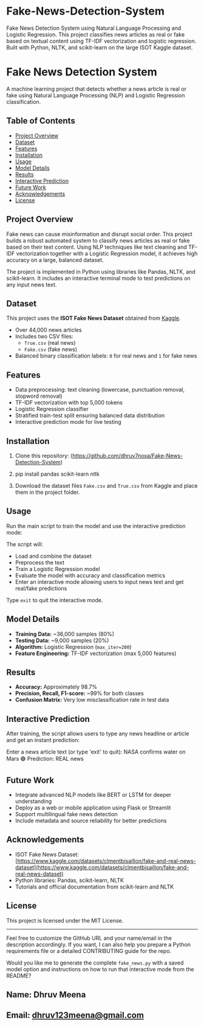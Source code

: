 # Fake-News-Detection-System
Fake News Detection System using Natural Language Processing and Logistic Regression. This project classifies news articles as real or fake based on textual content using TF-IDF vectorization and logistic regression. Built with Python, NLTK, and scikit-learn on the large ISOT Kaggle dataset.

# Fake News Detection System

A machine learning project that detects whether a news article is real or fake using Natural Language Processing (NLP) and Logistic Regression classification.

## Table of Contents
- [Project Overview](#project-overview)
- [Dataset](#dataset)
- [Features](#features)
- [Installation](#installation)
- [Usage](#usage)
- [Model Details](#model-details)
- [Results](#results)
- [Interactive Prediction](#interactive-prediction)
- [Future Work](#future-work)
- [Acknowledgements](#acknowledgements)
- [License](#license)

## Project Overview
Fake news can cause misinformation and disrupt social order. This project builds a robust automated system to classify news articles as real or fake based on their text content. Using NLP techniques like text cleaning and TF-IDF vectorization together with a Logistic Regression model, it achieves high accuracy on a large, balanced dataset.

The project is implemented in Python using libraries like Pandas, NLTK, and scikit-learn. It includes an interactive terminal mode to test predictions on any input news text.

## Dataset
This project uses the **ISOT Fake News Dataset** obtained from [Kaggle](https://www.kaggle.com/datasets/clmentbisaillon/fake-and-real-news-dataset).  
- Over 44,000 news articles  
- Includes two CSV files:
  - `True.csv` (real news)  
  - `Fake.csv` (fake news)  
- Balanced binary classification labels: `0` for real news and `1` for fake news

## Features
- Data preprocessing: text cleaning (lowercase, punctuation removal, stopword removal)  
- TF-IDF vectorization with top 5,000 tokens  
- Logistic Regression classifier  
- Stratified train-test split ensuring balanced data distribution  
- Interactive prediction mode for live testing  

## Installation
1. Clone this repository:
   (https://github.com/dhruv7noxa/Fake-News-Detection-System)

2. pip install pandas scikit-learn nltk


3. Download the dataset files `Fake.csv` and `True.csv` from Kaggle and place them in the project folder.

## Usage

Run the main script to train the model and use the interactive prediction mode:


The script will:

- Load and combine the dataset  
- Preprocess the text  
- Train a Logistic Regression model  
- Evaluate the model with accuracy and classification metrics  
- Enter an interactive mode allowing users to input news text and get real/fake predictions

Type `exit` to quit the interactive mode.

## Model Details

- **Training Data:** ~36,000 samples (80%)  
- **Testing Data:** ~9,000 samples (20%)  
- **Algorithm:** Logistic Regression (`max_iter=200`)  
- **Feature Engineering:** TF-IDF vectorization (max 5,000 features)  

## Results

- **Accuracy:** Approximately 98.7%  
- **Precision, Recall, F1-score:** ~99% for both classes  
- **Confusion Matrix:** Very low misclassification rate in test data  

## Interactive Prediction

After training, the script allows users to type any news headline or article and get an instant prediction:

Enter a news article text (or type 'exit' to quit): NASA confirms water on Mars
🟢 Prediction: REAL news


## Future Work

- Integrate advanced NLP models like BERT or LSTM for deeper understanding  
- Deploy as a web or mobile application using Flask or Streamlit  
- Support multilingual fake news detection  
- Include metadata and source reliability for better predictions  

## Acknowledgements

- ISOT Fake News Dataset: [https://www.kaggle.com/datasets/clmentbisaillon/fake-and-real-news-dataset](https://www.kaggle.com/datasets/clmentbisaillon/fake-and-real-news-dataset)  
- Python libraries: Pandas, scikit-learn, NLTK  
- Tutorials and official documentation from scikit-learn and NLTK  

## License

This project is licensed under the MIT License.

---

Feel free to customize the GitHub URL and your name/email in the description accordingly. If you want, I can also help you prepare a Python requirements file or a detailed CONTRIBUTING guide for the repo.

Would you like me to generate the complete `fake_news.py` with a saved model option and instructions on how to run that interactive mode from the README?

## Name: Dhruv Meena
## Email: dhruv123meena@gmail.com

